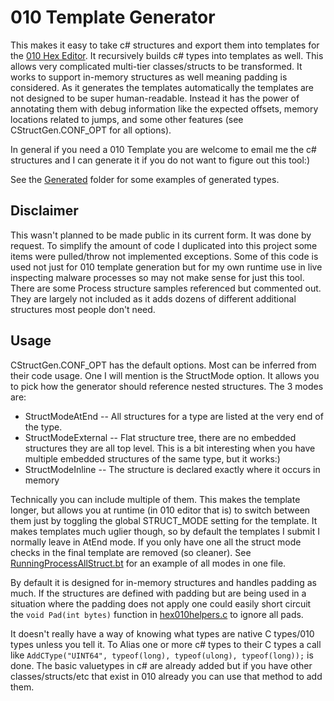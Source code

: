 # 010 Template Generator
This makes it easy to take c# structures and export them into templates for the [010 Hex Editor](https://www.sweetscape.com/010editor/).  It recursively builds c# types into templates as well.  This allows very complicated multi-tier classes/structs to be transformed. It works to support in-memory structures as well meaning padding is considered.  As it generates the templates automatically the templates are not designed to be super human-readable.  Instead it has the power of annotating them with debug information like the expected offsets, memory locations related to jumps, and some other features (see CStructGen.CONF_OPT for all options).

In general if you need a 010 Template you are welcome to email me the c# structures and I can generate it if you do not want to figure out this tool:)

See the [Generated](https://github.com/mitchcapper/sc_010_templates/tree/master/Generated) folder for some examples of generated types.

## Disclaimer

This wasn't planned to be made public in its current form.  It was done by request. To simplify the amount of code I duplicated into this project some items were pulled/throw not implemented exceptions.  Some of this code is used not just for 010 template generation but for my own runtime use in live inspecting malware processes so may not make sense for just this tool.  There are some Process structure samples referenced but commented out.  They are largely not included as it adds dozens of different additional structures most people don't need.  


## Usage

CStructGen.CONF_OPT has the default options.  Most can be inferred from their code usage.   One I will mention is the StructMode option.  It allows you to pick how the generator should reference nested structures.  The 3 modes are:

- StructModeAtEnd -- All structures for a type are listed at the very end of the type.
- StructModeExternal -- Flat structure tree, there are no embedded structures they are all top level.  This is a bit interesting when you have multiple embedded structures of the same type, but it works:)
- StructModeInline -- The structure is declared exactly where it occurs in memory

Technically you can include multiple of them.  This makes the template longer, but allows you at runtime (in 010 editor that is) to switch between them just by toggling the global STRUCT_MODE setting for the template.  It makes templates much uglier though, so by default the templates I submit I normally leave in AtEnd mode.  If you only have one all the struct mode checks in the final template are removed (so cleaner).  See [RunningProcessAllStruct.bt](https://github.com/mitchcapper/sc_010_templates/blob/master/Generated/RunningProcessAllStruct.bt) for an example of all modes in one file. 

By default it is designed for in-memory structures and handles padding as much.  If the structures are defined with padding but are being used in a situation where the padding does not apply one could easily short circuit the `void Pad(int bytes)` function in [hex010helpers.c](https://github.com/mitchcapper/sc_010_templates/blob/master/hex010Helpers.c) to ignore all pads.

It doesn't really have a way of knowing what types are native C types/010 types unless you tell it.  To Alias one or more c# types to their C types a call like `AddCType("UINT64", typeof(long), typeof(ulong), typeof(long));` is done.  The basic valuetypes in c# are already added but if you have other classes/structs/etc that exist in 010 already you can use that method to add them.